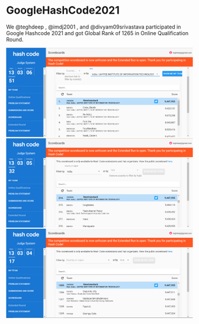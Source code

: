 # GoogleHashCode2021
We @teghdeep , @imdj2001 , and @divyam09srivastava participated in Google Hashcode 2021 and got Global Rank of 1265 in Online Qualification Round.

<img src="HashcodeHub.png" />
<img src="HashcodeIndia.png" />
<img src="HashcodeWorld.png" align="right" />
